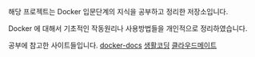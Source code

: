 해당 프로젝트는 Docker 입문단계의 지식을 공부하고 정리한 저장소입니다.

Docker 에 대해서 기초적인 작동원리나 사용방법들을 개인적으로 정리하였습니다.


공부에 참고한 사이트들입니다.
[docker-docs](https://docs.docker.com/?_gl=1*swjgqu*_ga*MTY5MjkyMTE3NC4xNjg1MDYwODA1*_ga_XJWPQMJYHQ*MTY5MDMzOTExMy45LjEuMTY5MDMzOTExMy42MC4wLjA.)
[생활코딩](https://www.youtube.com/watch?v=Ps8HDIAyPD0&list=PLuHgQVnccGMDeMJsGq2O-55Ymtx0IdKWf)
[클라우드메이트](https://tech.cloudmt.co.kr/2022/06/29/%EB%8F%84%EC%BB%A4%EC%99%80-%EC%BB%A8%ED%85%8C%EC%9D%B4%EB%84%88%EC%9D%98-%EC%9D%B4%ED%95%B4-1-3-%EC%BB%A8%ED%85%8C%EC%9D%B4%EB%84%88-%EC%82%AC%EC%9A%A9%EB%B2%95/)